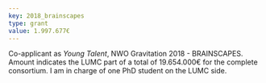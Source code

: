 ```yaml
---
key: 2018_brainscapes
type: grant
value: 1.997.677€
---
```

Co-applicant as <i>Young Talent</i>, NWO Gravitation 2018 - BRAINSCAPES. Amount indicates the LUMC part of a total of 19.654.000€ for the complete consortium. I am in charge of one PhD student on the LUMC side.